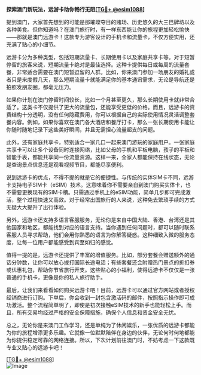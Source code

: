 **探索澳门新玩法，远游卡助你畅行无阻[[TG💪+ @esim1088](https://t.me/s/esim1088)]**

提到澳门，大家首先想到的可能是那璀璨夺目的赌场、历史悠久的大三巴牌坊以及各种美食。但你知道吗？在澳门旅行时，有一样东西能让你的旅程更加轻松愉快——那就是澳门远游卡！这款专为游客设计的手机卡和流量卡，不仅方便实用，还充满了贴心的小细节。

远游卡分为多种类型，包括短期流量卡、长期使用卡以及家庭共享卡等。对于短暂停留的旅客来说，短期流量卡绝对是最佳选择。这种卡提供每日或每周的流量套餐，非常适合需要在澳门短暂逗留的人群。比如，你来澳门参加一场朋友的婚礼或者只是来度假几天，那么短期流量卡就能满足你的基本通讯需求，无论是导航还是拍照发朋友圈，都毫无压力。

如果你计划在澳门停留时间较长，比如一个月甚至更久，那么长期使用卡就非常合适了。这类卡不仅提供了更大的流量包，还能享受更低的价格。而且，远游卡的资费结构十分透明，没有任何隐藏费用，你可以根据自己的实际使用情况灵活调整套餐内容。例如，如果你喜欢在澳门各大酒店和餐厅打卡，那么一张长期使用卡能让你随时随地记录下这些美好瞬间，并且无需担心流量超支的问题。

此外，还有家庭共享卡，特别适合一家几口一起来澳门游玩的家庭用户。一张家庭共享卡可以让多个设备同时连接网络，比如父母的手机和平板电脑，孩子的平板和智能手表，都能共享同一份流量资源。这样一来，全家人都能保持在线状态，无论是查询景点信息还是观看视频节目，都能尽享便利。

说到远游卡的优点，不得不提的就是它的便捷性。与传统的实体SIM卡不同，远游卡支持电子SIM卡（eSIM）技术。这意味着你不需要亲自到澳门购买实体卡，也不需要更换现有的SIM卡槽。只需通过手机上的eSIM功能，简单几步即可完成激活，整个过程快速又高效。对于经常出国旅行的人来说，这种免去繁琐手续的方式无疑大大提升了出行体验。

另外，远游卡还支持多语言客服服务，无论你是来自中国大陆、香港、台湾还是其他国家和地区，都能找到对应的语言支持。当你遇到任何问题时，都可以随时联系客服人员寻求帮助，他们会用你熟悉的语言为你解答疑惑。这种细致入微的服务态度，让每一位用户都能感受到宾至如归的感觉。

值得一提的是，远游卡还提供了丰富的增值服务。比如，部分套餐会赠送额外的通话分钟数，让你可以放心拨打国际长途电话；有些套餐还会附赠热门景点的折扣券或优惠礼包，帮助你节省旅行开支。这些贴心的小福利，使得远游卡不仅仅是一张普通的手机卡，更像是你的私人旅行助手。

最后，让我们来看看如何购买远游卡吧！目前，远游卡可以通过官方网站或者授权经销商进行订购。下单后，你会收到一封包含激活码的邮件，按照指示操作即可成功激活。整个流程简单明了，即使是初次接触eSIM技术的新手也能轻松上手。而且，所有交易均经过严格的安全保障措施，确保个人信息和资金安全无忧。

总之，无论你是来澳门工作学习，还是单纯为了休闲娱乐，一张优质的远游卡都能为你的旅程增添更多乐趣。它就像一位默默陪伴在身边的伙伴，无论何时何地都能为你提供稳定可靠的网络连接。所以，下次计划前往澳门时，不妨考虑一下这款既专业又贴心的远游卡吧！

[[TG💪+ @esim1088](https://t.me/s/esim1088)]  
![Image](https://i.postimg.cc/4NQfJmqS/Snipaste-2025-05-13-00-14-12.png)